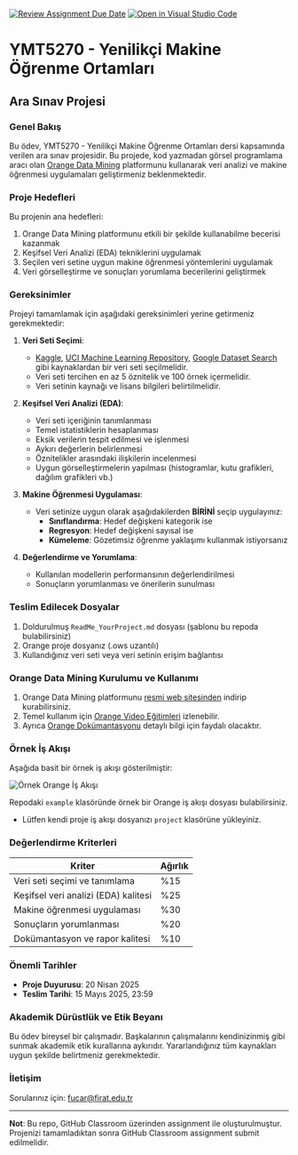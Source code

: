 [![Review Assignment Due Date](https://classroom.github.com/assets/deadline-readme-button-22041afd0340ce965d47ae6ef1cefeee28c7c493a6346c4f15d667ab976d596c.svg)](https://classroom.github.com/a/d_L6NR7B)
[![Open in Visual Studio Code](https://classroom.github.com/assets/open-in-vscode-2e0aaae1b6195c2367325f4f02e2d04e9abb55f0b24a779b69b11b9e10269abc.svg)](https://classroom.github.com/online_ide?assignment_repo_id=19250147&assignment_repo_type=AssignmentRepo)
# YMT5270 - Yenilikçi Makine Öğrenme Ortamları
## Ara Sınav Projesi

### Genel Bakış

Bu ödev, YMT5270 - Yenilikçi Makine Öğrenme Ortamları dersi kapsamında verilen ara sınav projesidir. Bu projede, kod yazmadan görsel programlama aracı olan [Orange Data Mining](https://orangedatamining.com/) platformunu kullanarak veri analizi ve makine öğrenmesi uygulamaları geliştirmeniz beklenmektedir.

### Proje Hedefleri

Bu projenin ana hedefleri:

1. Orange Data Mining platformunu etkili bir şekilde kullanabilme becerisi kazanmak
2. Keşifsel Veri Analizi (EDA) tekniklerini uygulamak
3. Seçilen veri setine uygun makine öğrenmesi yöntemlerini uygulamak
4. Veri görselleştirme ve sonuçları yorumlama becerilerini geliştirmek

### Gereksinimler

Projeyi tamamlamak için aşağıdaki gereksinimleri yerine getirmeniz gerekmektedir:

1. **Veri Seti Seçimi**: 
   - [Kaggle](https://www.kaggle.com/datasets), [UCI Machine Learning Repository](https://archive.ics.uci.edu/), [Google Dataset Search](https://datasetsearch.research.google.com/) gibi kaynaklardan bir veri seti seçilmelidir.
   - Veri seti tercihen en az 5 öznitelik ve 100 örnek içermelidir.
   - Veri setinin kaynağı ve lisans bilgileri belirtilmelidir.

2. **Keşifsel Veri Analizi (EDA)**:
   - Veri seti içeriğinin tanımlanması
   - Temel istatistiklerin hesaplanması
   - Eksik verilerin tespit edilmesi ve işlenmesi
   - Aykırı değerlerin belirlenmesi
   - Öznitelikler arasındaki ilişkilerin incelenmesi
   - Uygun görselleştirmelerin yapılması (histogramlar, kutu grafikleri, dağılım grafikleri vb.)

3. **Makine Öğrenmesi Uygulaması**:
   - Veri setinize uygun olarak aşağıdakilerden **BİRİNİ** seçip uygulayınız:
     - **Sınıflandırma**: Hedef değişkeni kategorik ise
     - **Regresyon**: Hedef değişkeni sayısal ise
     - **Kümeleme**: Gözetimsiz öğrenme yaklaşımı kullanmak istiyorsanız

4. **Değerlendirme ve Yorumlama**:
   - Kullanılan modellerin performansının değerlendirilmesi
   - Sonuçların yorumlanması ve önerilerin sunulması

### Teslim Edilecek Dosyalar

1. Doldurulmuş `ReadMe_YourProject.md` dosyası (şablonu bu repoda bulabilirsiniz)
2. Orange proje dosyanız (.ows uzantılı)
3. Kullandığınız veri seti veya veri setinin erişim bağlantısı

### Orange Data Mining Kurulumu ve Kullanımı

1. Orange Data Mining platformunu [resmi web sitesinden](https://orangedatamining.com/download/) indirip kurabilirsiniz.
2. Temel kullanım için [Orange Video Eğitimleri](https://www.youtube.com/c/OrangeDataMining) izlenebilir.
3. Ayrıca [Orange Dokümantasyonu](https://orangedatamining.com/docs/) detaylı bilgi için faydalı olacaktır.

### Örnek İş Akışı

Aşağıda basit bir örnek iş akışı gösterilmiştir:

![Örnek Orange İş Akışı](img/example_workflow.png)

Repodaki `example` klasöründe örnek bir Orange iş akışı dosyası bulabilirsiniz. 
- Lütfen kendi proje iş akışı dosyanızı `project` klasörüne yükleyiniz. 

### Değerlendirme Kriterleri

| Kriter | Ağırlık |
|--------|---------|
| Veri seti seçimi ve tanımlama | %15 |
| Keşifsel veri analizi (EDA) kalitesi | %25 |
| Makine öğrenmesi uygulaması | %30 |
| Sonuçların yorumlanması | %20 |
| Dokümantasyon ve rapor kalitesi | %10 |

### Önemli Tarihler

- **Proje Duyurusu**: 20 Nisan 2025
- **Teslim Tarihi**: 15 Mayıs 2025, 23:59

### Akademik Dürüstlük ve Etik Beyanı

Bu ödev bireysel bir çalışmadır. Başkalarının çalışmalarını kendinizinmiş gibi sunmak akademik etik kurallarına aykırıdır. 
Yararlandığınız tüm kaynakları uygun şekilde belirtmeniz gerekmektedir.

### İletişim

Sorularınız için: fucar@firat.edu.tr

---

**Not**: Bu repo, GitHub Classroom üzerinden assignment ile oluşturulmuştur. Projenizi tamamladıktan sonra GitHub Classroom assignment submit edilmelidir.
